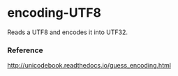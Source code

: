 # encoding-UTF8
Reads a UTF8 and encodes it into UTF32.

### Reference
http://unicodebook.readthedocs.io/guess_encoding.html
